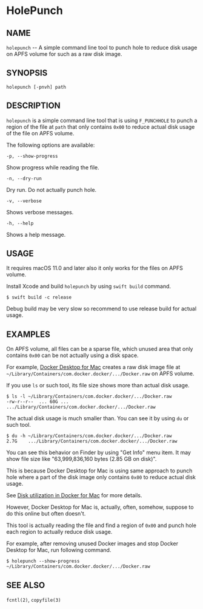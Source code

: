 HolePunch
=========

NAME
----

`holepunch` -- A simple command line tool to punch hole to reduce disk
usage on APFS volume for such as a raw disk image.

SYNOPSIS
--------

```
holepunch [-pnvh] path
```

DESCRIPTION
-----------

`holepunch` is a simple command line tool that is using `F_PUNCHHOLE` to
punch a region of the file at `path` that only contains `0x00`
to reduce actual disk usage of the file on APFS volume.

The following options are available:

`-p, --show-progress`

Show progress while reading the file.

`-n, --dry-run`

Dry run. Do not actually punch hole.

`-v, --verbose`

Shows verbose messages.

`-h, --help`

Shows a help message.

USAGE
-----

It requires macOS 11.0 and later also it only works for the files
on APFS volume.

Install Xcode and build `holepunch` by using `swift build` command.

```
$ swift build -c release
```

Debug build may be very slow so recommend to use release build for
actual usage.

EXAMPLES
--------

On APFS volume, all files can be a sparse file, which unused area that
only contains `0x00` can be not actually using a disk space.

For example, [Docker Desktop for Mac](https://www.docker.com/products/docker-desktop)
creates a raw disk image file at `~/Library/Containers/com.docker.docker/.../Docker.raw`
on APFS volume.

If you use `ls` or such tool, its file size shows more than actual disk
usage.

```
$ ls -l ~/Library/Containers/com.docker.docker/.../Docker.raw
-rw-r--r--  ... 60G ... .../Library/Containers/com.docker.docker/.../Docker.raw
```

The actual disk usage is much smaller than. You can see it by using
`du` or such tool.

```
$ du -h ~/Library/Containers/com.docker.docker/.../Docker.raw
2.7G	.../Library/Containers/com.docker.docker/.../Docker.raw
```

You can see this behavior on Finder by using "Get Info" menu item.
It may show file size like "63,999,836,160 bytes (2.85 GB on disk)".

This is because Docker Desktop for Mac is using same approach to punch
hole where a part of the disk image only contains `0x00` to reduce
actual disk usage.

See [Disk utilization in Docker for Mac](https://docs.docker.com/desktop/mac/space/#delete-unnecessary-containers-and-images)
for more details.

However, Docker Desktop for Mac is, actually, often, somehow, suppose
to do this online but often doesn't.

This tool is actually reading the file and find a region of `0x00`
and punch hole each region to actually reduce disk usage.

For example, after removing unused Docker images and stop Docker Desktop
for Mac, run following command.

```
$ holepunch --show-progress ~/Library/Containers/com.docker.docker/.../Docker.raw
```

SEE ALSO
--------

`fcntl(2)`, `copyfile(3)`
